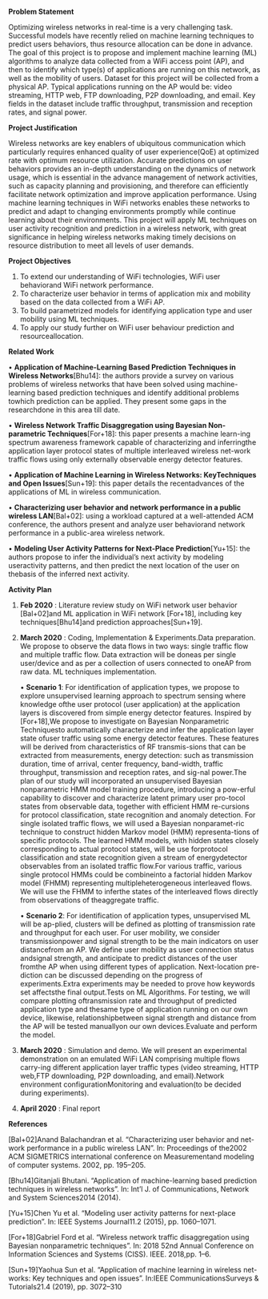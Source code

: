 **Problem Statement** 

Optimizing wireless networks in real-time is a very challenging task. Successful models have recently relied on machine learning techniques to predict users behaviors, thus resource allocation can be done in advance. The goal of this project is to propose and implement machine learning (ML) algorithms to analyze data collected from a WiFi access point (AP), and then to identify which type(s) of applications are running on this network, as well as the mobility of users. Dataset for this project will be collected from a physical AP. Typical applications running on the AP would be: video streaming, HTTP web, FTP downloading, P2P downloading, and email. Key fields in the dataset include traffic throughput, transmission and reception rates, and signal power.

**Project Justification**

Wireless networks are key enablers of ubiquitous communication which particularly requires enhanced quality of user experience(QoE) at optimized rate with optimum resource utilization. Accurate predictions on user behaviors provides an in-depth understanding on the dynamics of network usage, which is essential in the advance management of network activities, such as capacity planning and provisioning, and therefore can efficiently facilitate network optimization and improve application performance. Using machine learning techniques in WiFi networks enables these networks to predict and adapt to changing environments promptly while continue learning about their environments.
This project will apply ML techniques on user activity recognition and prediction in a wireless network, with great significance in helping wireless networks making timely decisions on resource distribution to meet all levels of user demands.

**Project Objectives** 

1. To extend our understanding of WiFi technologies, WiFi user behaviorand WiFi network performance.
2. To characterize user behavior in terms of application mix and mobility based on the data collected from a WiFi AP.
3. To build parametrized models for identifying application type and user mobility using ML techniques.
4. To apply our study further on WiFi user behaviour prediction and resourceallocation.
    
**Related Work** 

• **Application of Machine-Learning Based Prediction Techniques in Wireless Networks**[Bhu14]: the authors provide a survey on various problems of wireless networks that have been solved using machine-learning based prediction techniques and identify additional problems towhich prediction can be applied. They present some gaps in the researchdone in this area till date.

• **Wireless Network Traffic Disaggregation using Bayesian Non-parametric Techniques**[For+18]: this paper presents a machine learn-ing spectrum awareness framework capable of characterizing and inferringthe application layer protocol states of multiple interleaved wireless net-work traffic flows using only externally observable energy detector features.

• **Application of Machine Learning in Wireless Networks: KeyTechniques and Open Issues**[Sun+19]: this paper details the recentadvances of the applications of ML in wireless communication.

• **Characterizing user behavior and network performance in a public wireless LAN**[Bal+02]: using a workload captured at a well-attended ACM conference, the authors present and analyze user behaviorand network performance in a public-area wireless network.

• **Modeling User Activity Patterns for Next-Place Prediction**[Yu+15]: the authors propose to infer the individual’s next activity by modeling useractivity patterns, and then predict the next location of the user on thebasis of the inferred next activity.

**Activity Plan**

1.  **Feb 2020** : Literature review study on WiFi network user behavior [Bal+02]and ML application in WiFi network [For+18], including key techniques[Bhu14]and prediction approaches[Sun+19].
2.  **March 2020** : Coding, Implementation & Experiments.Data preparation. We propose to observe the data flows in two ways: single traffic flow and multiple traffic flow. Data extraction will be doneas per single user/device and as per a collection of users connected to oneAP from raw data. ML techniques implementation. 
    
    • **Scenario 1**: For identification of application types, we propose to explore unsupervised learning approach to spectrum sensing where knowledge ofthe user protocol (user application) at the application layers is discovered from simple energy detector features. Inspired by [For+18],We propose to investigate on Bayesian Nonparametric Techniquesto automatically characterize and infer the application layer state ofuser traffic using some energy detector features. These features will be derived from characteristics of RF transmis-sions that can be extracted from measurements, energy detection: such as transmission duration, time of arrival, center frequency, band-width, traffic throughput, transmission and reception rates, and sig-nal power.The plan of our study will incorporated an unsupervised Bayesian nonparametric HMM model training procedure, introducing a pow-erful capability to discover and characterize latent primary user pro-tocol states from observable data, together with efficient HMM re-cursions for protocol classification, state recognition and anomaly detection. For single isolated traffic flows, we will used a Bayesian nonparamet-ric technique to construct hidden Markov model (HMM) representa-tions of specific protocols.  The learned HMM models, with hidden states closely corresponding to actual protocol states, will be use forprotocol classification and state recognition given a stream of energydetector observables from an isolated traffic flow.For various traffic, various single protocol HMMs could be combineinto a factorial hidden Markov model (FHMM) representing multipleheterogeneous  interleaved  flows. We will use the FHMM to inferthe states of the interleaved flows directly from observations of theaggregate traffic.
    
    • **Scenario 2**: For identification of application types, unsupervised ML will be ap-plied, clusters will be defined as plotting of transmission rate and throughput for each user. For user mobility, we consider transmissionpower and signal strength to be the main indicators on user distancefrom an AP. We define user mobility as user connection status andsignal strength, and anticipate to predict distances of the user fromthe AP when using different types of application.  Next-location pre-diction can be discussed depending on the progress of experiments.Extra experiments may be needed to prove how keywords set affectsthe final output.Tests  on  ML  Algorithms.   For  testing,  we  will  compare  plotting  oftransmission rate and throughput of predicted application type and thesame type of application running on our own device, likewise, relationshipbetween signal strength and distance from the AP will be tested manuallyon our own devices.Evaluate and perform the model.
 
3.  **March 2020** : Simulation and demo. We  will  present  an  experimental demonstration on an emulated WiFi LAN comprising multiple flows carry-ing different application layer traffic types (video streaming, HTTP web,FTP downloading, P2P downloading, and email).Network environment configurationMonitoring and evaluation(to be decided during experiments).
4.  **April 2020** :  Final report

**References**

[Bal+02]Anand Balachandran et al. “Characterizing user behavior and net-work performance in a public wireless LAN”. In: Proceedings of the2002 ACM SIGMETRICS international conference on Measurementand modeling of computer systems. 2002, pp. 195–205.

[Bhu14]Gitanjali  Bhutani. “Application of machine-learning based prediction techniques in wireless networks”.  In: Int’l J. of Communications, Network and System Sciences2014 (2014).

[Yu+15]Chen Yu et al. “Modeling user activity patterns for next-place prediction”. In: IEEE Systems Journal11.2 (2015), pp. 1060–1071.

[For+18]Gabriel Ford et al. “Wireless network traffic disaggregation using Bayesian nonparametric techniques”. In: 2018 52nd Annual Conference on Information Sciences and Systems (CISS). IEEE. 2018,pp. 1–6.

[Sun+19]Yaohua Sun et al. “Application of machine learning in wireless net-works: Key techniques and open issues”. In:IEEE CommunicationsSurveys & Tutorials21.4 (2019), pp. 3072–310
